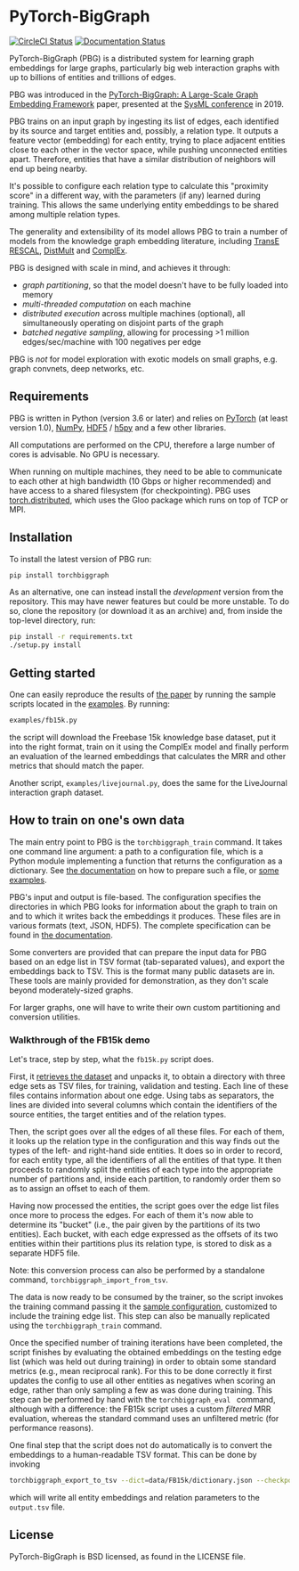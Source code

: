 # PyTorch-BigGraph

[![CircleCI Status](https://circleci.com/gh/facebookresearch/PyTorch-BigGraph.svg?style=svg)](https://circleci.com/gh/facebookresearch/PyTorch-BigGraph) [![Documentation Status](https://readthedocs.org/projects/torchbiggraph/badge/?version=latest)](https://torchbiggraph.readthedocs.io/en/latest/?badge=latest)

PyTorch-BigGraph (PBG) is a distributed system for learning graph embeddings for large graphs, particularly big web interaction graphs with up to billions of entities and trillions of edges.

PBG was introduced in the [PyTorch-BigGraph: A Large-Scale Graph Embedding Framework](http://arxiv.org/FIXME) paper, presented at the [SysML conference](https://www.sysml.cc/) in 2019.

PBG trains on an input graph by ingesting its list of edges, each identified by its source and target entities and, possibly, a relation type. It outputs a feature vector (embedding) for each entity, trying to place adjacent entities close to each other in the vector space, while pushing unconnected entities apart. Therefore, entities that have a similar distribution of neighbors will end up being nearby.

It's possible to configure each relation type to calculate this "proximity score" in a different way, with the parameters (if any) learned during training. This allows the same underlying entity embeddings to be shared among multiple relation types.

The generality and extensibility of its model allows PBG to train a number of models from the knowledge graph embedding literature, including [TransE](https://www.utc.fr/~bordesan/dokuwiki/_media/en/transe_nips13.pdf) [RESCAL](http://citeseerx.ist.psu.edu/viewdoc/download?doi=10.1.1.383.2015&rep=rep1&type=pdf), [DistMult](https://arxiv.org/abs/1412.6575) and [ComplEx](http://proceedings.mlr.press/v48/trouillon16.pdf).

PBG is designed with scale in mind, and achieves it through:
- *graph partitioning*, so that the model doesn't have to be fully loaded into memory
- *multi-threaded computation* on each machine
- *distributed execution* across multiple machines (optional), all simultaneously operating on disjoint parts of the graph
- *batched negative sampling*, allowing for processing >1 million edges/sec/machine with 100 negatives per edge

PBG is *not* for model exploration with exotic models on small graphs, e.g. graph convnets, deep networks, etc.

## Requirements

PBG is written in Python (version 3.6 or later) and relies on [PyTorch](https://pytorch.org/) (at least version 1.0), [NumPy](http://www.numpy.org/), [HDF5](https://www.hdfgroup.org/solutions/hdf5/) / [h5py](https://www.h5py.org/) and a few other libraries.

All computations are performed on the CPU, therefore a large number of cores is advisable. No GPU is necessary.

When running on multiple machines, they need to be able to communicate to each other at high bandwidth (10 Gbps or higher recommended) and have access to a shared filesystem (for checkpointing). PBG uses [torch.distributed](https://pytorch.org/docs/stable/distributed.html), which uses the Gloo package which runs on top of TCP or MPI.

## Installation

To install the latest version of PBG run:
```bash
pip install torchbiggraph
```

As an alternative, one can instead install the *development* version from the repository. This may have newer features but could be more unstable. To do so, clone the repository (or download it as an archive) and, from inside the top-level directory, run:
```bash
pip install -r requirements.txt
./setup.py install
```

## Getting started

One can easily reproduce the results of [the paper](http://arxiv.org/FIXME) by running the sample scripts located in the [examples](examples). By running:
```bash
examples/fb15k.py
```
the script will download the Freebase 15k knowledge base dataset, put it into the right format, train on it using the ComplEx model and finally perform an evaluation of the learned embeddings that calculates the MRR and other metrics that should match the paper.

Another script, `examples/livejournal.py`, does the same for the LiveJournal interaction graph dataset.

## How to train on one's own data

The main entry point to PBG is the `torchbiggraph_train` command. It takes one command line argument: a path to a configuration file, which is a Python module implementing a function that returns the configuration as a dictionary. See [the documentation](https://torchbiggraph.readthedocs.io/en/latest/configuration_file.html) on how to prepare such a file, or [some examples](examples/configs).

PBG's input and output is file-based. The configuration specifies the directories in which PBG looks for information about the graph to train on and to which it writes back the embeddings it produces. These files are in various formats (text, JSON, HDF5). The complete specification can be found in [the documentation](https://torchbiggraph.readthedocs.io/en/latest/input_output.html).

Some converters are provided that can prepare the input data for PBG based on an edge list in TSV format (tab-separated values), and export the embeddings back to TSV. This is the format many public datasets are in. These tools are mainly provided for demonstration, as they don't scale beyond moderately-sized graphs.

For larger graphs, one will have to write their own custom partitioning and conversion utilities.

### Walkthrough of the FB15k demo

Let's trace, step by step, what the `fb15k.py` script does.

First, it [retrieves the dataset](https://dl.fbaipublicfiles.com/starspace/fb15k.tgz) and unpacks it, to obtain a directory with three edge sets as TSV files, for training, validation and testing. Each line of these files contains information about one edge. Using tabs as separators, the lines are divided into several columns which contain the identifiers of the source entities, the target entities and of the relation types.

Then, the script goes over all the edges of all these files. For each of them, it looks up the relation type in the configuration and this way finds out the types of the left- and right-hand side entities. It does so in order to record, for each entity type, all the identifiers of all the entities of that type. It then proceeds to randomly split the entities of each type into the appropriate number of partitions and, inside each partition, to randomly order them so as to assign an offset to each of them.

Having now processed the entities, the script goes over the edge list files once more to process the edges. For each of them it's now able to determine its "bucket" (i.e., the pair given by the partitions of its two entities). Each bucket, with each edge expressed as the offsets of its two entities within their partitions plus its relation type, is stored to disk as a separate HDF5 file.

Note: this conversion process can also be performed by a standalone command, `torchbiggraph_import_from_tsv`.

The data is now ready to be consumed by the trainer, so the script invokes the training command passing it the [sample configuration](examples/configs/fb15k_config.py), customized to include the training edge list. This step can also be manually replicated using the `torchbiggraph_train` command.

Once the specified number of training iterations have been completed, the script finishes by evaluating the obtained embeddings on the testing edge list (which was held out during training) in order to obtain some standard metrics (e.g., mean reciprocal rank). For this to be done correctly it first updates the config to use all other entities as negatives when scoring an edge, rather than only sampling a few as was done during training. This step can be performed by hand with the `torchbiggraph_eval ` command, although with a difference: the FB15k script uses a custom *filtered* MRR evaluation, whereas the standard command uses an unfiltered metric (for performance reasons).

One final step that the script does not do automatically is to convert the embeddings to a human-readable TSV format. This can be done by invoking
```bash
torchbiggraph_export_to_tsv --dict=data/FB15k/dictionary.json --checkpoint=model/fb15k/ --out=output.tsv
```
which will write all entity embeddings and relation parameters to the `output.tsv` file.

## License

PyTorch-BigGraph is BSD licensed, as found in the LICENSE file.
